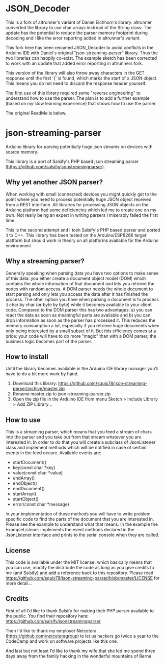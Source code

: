 # JSON_Decoder

This is a fork of altrunner's variant of Daniel Eichhorn's library. altrunner converted the library to use char arrays instread of the String class. The update has the potential to reduce the parser memory footprint during decoding and I like the error reporting added in altrunner's variant.

This fork here has been renamed JSON_Decoder to avoid conflicts in the Arduino IDE with Daniel's original "json-streaming-parser" library. Thus the two libraries can happily co-exist. The example sketch has been corrected to work with an update that added error reporting in altrunners fork.

This version of the library will also throw away characters in the GET response until the first '{' is found, which marks the start of a JSON object. This means you do not need to discard the response header yourself.

The first use of this library required some "reverse engineering" to understand how to use the parser. The plan is to add a further example (based on my slow learning experience) that shows how to use the parser.

The original ReadMe is below.

# json-streaming-parser
Arduino library for parsing potentially huge json streams on devices with scarce memory.

This library is a port of Salsify's PHP based json streaming parser (https://github.com/salsify/jsonstreamingparser).

## Why yet another JSON parser?

When working with small (connected) devices you might quickly get to the point where you need to process potentially huge JSON object received from a REST interface.
All libraries for processing JSON objects on the Arduino platform had some deficiencies which led me to create one on my own.
Not really being an expert in writing parsers I miserably failed the first time. 

This is the second attempt and I took Salsify's PHP based parser and ported it to C++. 
This library has been tested on the Arduino/ESP8266 target platform but should work in theory on all platforms available for the Arduino environment

## Why a streaming parser?

Generally speaking when parsing data you have two options to make sense of this data: 
you either create a document object model (DOM) which contains the whole information of that document and lets you retrieve the
nodes with random access. A DOM parser needs the whole document to start parsing and only lets you access the data
after it has finished the process.
The other option you have when parsing a document is to process it char by char (or byte by byte) while it becomes
available to your client code. Compared to the DOM parser this has two advantages: a) you can react
the data as soon as meaningful parts are available and b) you can drop information as soon as the parser has processed
it. This reduces the memory consumption a lot, especially if you retrieve huge documents when only being interested
by a small subset of it. But this efficiency comes at a price: your code will have to do more "magic" than with a
DOM parser, the business logic becomes part of the parser.

## How to install

Until the library becomes available in the Arduino IDE library manager you'll have to do a bit more work by hand.
1) Download this library: https://github.com/squix78/json-streaming-parser/archive/master.zip
2) Rename master.zip to json-streaming-parser.zip
3) Open the zip file in the Arduino IDE from menu Sketch > Include Library > Add ZIP Library...

## How to use

This is a streaming parser, which means that you feed a stream of chars into the parser and you take out from that
stream whatever you are interested in. In order to do that you will create a subclass of JsonListener class and
implement methods which will be notified in case of certain events in the feed occure. Available events are:

 * startDocument()
 * key(const char *key)
 * value(const char *value)
 * endArray()
 * endObject()
 * endDocument()
 * startArray()
 * startObject()
 * error(const char *message)

In your implementation of these methods you will have to write problem specific code to find the parts of the document that you are interested in. Please see the example to understand what that means. In the example the ExampleListener implements the event methods declared in the JsonListener interface and prints to the serial console when they are called.

## License

This code is available under the MIT license, which basically means that you can use, modify the distribute the code as long as you give credits to me (and Salsify) and add a reference back to this repository. Please read https://github.com/squix78/json-streaming-parser/blob/master/LICENSE for more detail...

## Credits

First of all I'd like to thank Salsify for making their PHP parser available to the public. You find their repository here: https://github.com/salsify/jsonstreamingparser

Then I'd like to thank my employer Netcetera (https://github.com/netceteragroup) to let us hackers go twice a year to the CodeCamp and work on software projects like this one.

And last but not least I'd like to thank my wife that she led me spend three days away from the family hacking in the wonderful mountains of Berne.
